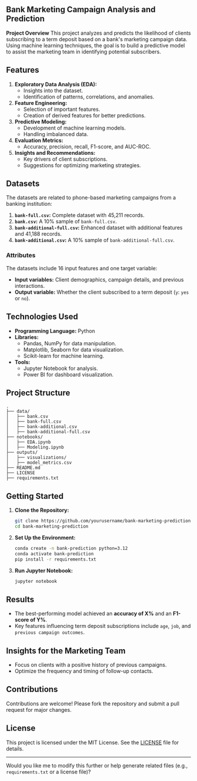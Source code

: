 ## **Bank Marketing Campaign Analysis and Prediction**

**Project Overview**
This project analyzes and predicts the likelihood of clients subscribing to a term deposit based on a bank's marketing campaign data. Using machine learning techniques, the goal is to build a predictive model to assist the marketing team in identifying potential subscribers.

## **Features**
1. **Exploratory Data Analysis (EDA):**
   - Insights into the dataset.
   - Identification of patterns, correlations, and anomalies.
2. **Feature Engineering:**
   - Selection of important features.
   - Creation of derived features for better predictions.
3. **Predictive Modeling:**
   - Development of machine learning models.
   - Handling imbalanced data.
4. **Evaluation Metrics:**
   - Accuracy, precision, recall, F1-score, and AUC-ROC.
5. **Insights and Recommendations:**
   - Key drivers of client subscriptions.
   - Suggestions for optimizing marketing strategies.

## **Datasets**
The datasets are related to phone-based marketing campaigns from a banking institution:
1. **`bank-full.csv`:** Complete dataset with 45,211 records.
2. **`bank.csv`:** A 10% sample of `bank-full.csv`.
3. **`bank-additional-full.csv`:** Enhanced dataset with additional features and 41,188 records.
4. **`bank-additional.csv`:** A 10% sample of `bank-additional-full.csv`.

### **Attributes**
The datasets include 16 input features and one target variable:
- **Input variables:** Client demographics, campaign details, and previous interactions.
- **Output variable:** Whether the client subscribed to a term deposit (`y`: `yes` or `no`).

## **Technologies Used**
- **Programming Language:** Python
- **Libraries:** 
  - Pandas, NumPy for data manipulation.
  - Matplotlib, Seaborn for data visualization.
  - Scikit-learn for machine learning.
- **Tools:** 
  - Jupyter Notebook for analysis.
  - Power BI for dashboard visualization.

## **Project Structure**
```
.
├── data/
│   ├── bank.csv
│   ├── bank-full.csv
│   ├── bank-additional.csv
│   ├── bank-additional-full.csv
├── notebooks/
│   ├── EDA.ipynb
│   ├── Modeling.ipynb
├── outputs/
│   ├── visualizations/
│   ├── model_metrics.csv
├── README.md
├── LICENSE
├── requirements.txt
```

## **Getting Started**
1. **Clone the Repository:**
   ```bash
   git clone https://github.com/yourusername/bank-marketing-prediction.git
   cd bank-marketing-prediction
   ```
2. **Set Up the Environment:**
   ```bash
   conda create -n bank-prediction python=3.12
   conda activate bank-prediction
   pip install -r requirements.txt
   ```
3. **Run Jupyter Notebook:**
   ```bash
   jupyter notebook
   ```

## **Results**
- The best-performing model achieved an **accuracy of X%** and an **F1-score of Y%**.
- Key features influencing term deposit subscriptions include `age`, `job`, and `previous campaign outcomes`.

## **Insights for the Marketing Team**
- Focus on clients with a positive history of previous campaigns.
- Optimize the frequency and timing of follow-up contacts.

## **Contributions**
Contributions are welcome! Please fork the repository and submit a pull request for major changes.

## **License**
This project is licensed under the MIT License. See the [LICENSE](LICENSE) file for details.

---

Would you like me to modify this further or help generate related files (e.g., `requirements.txt` or a license file)?
